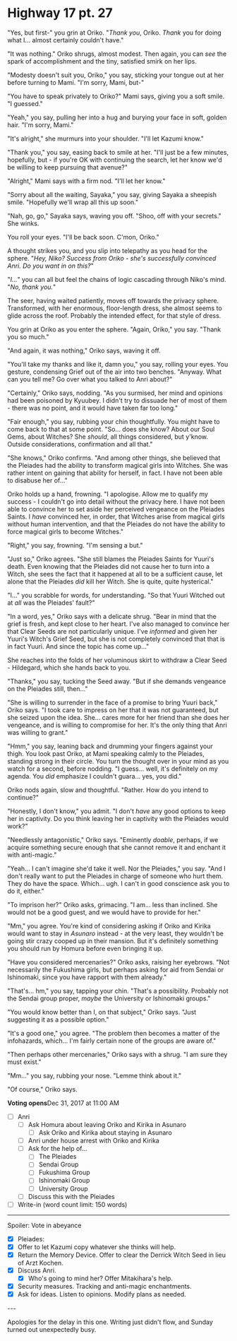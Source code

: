 # Highway 17 pt. 27

"Yes, but first-" you grin at Oriko. "*Thank you*, Oriko. *Thank* you for doing what I... almost certainly couldn't have."

"It was nothing." Oriko shrugs, almost modest. Then again, you can *see* the spark of accomplishment and the tiny, satisfied smirk on her lips.

"Modesty doesn't suit you, Oriko," you say, sticking your tongue out at her before turning to Mami. "I'm sorry, Mami, but-"

"You have to speak privately to Oriko?" Mami says, giving you a soft smile. "I guessed."

"Yeah," you say, pulling her into a hug and burying your face in soft, golden hair. "I'm sorry, Mami."

"It's alright," she murmurs into your shoulder. "I'll let Kazumi know."

"Thank you," you say, easing back to smile at her. "I'll just be a few minutes, hopefully, but - if you're OK with continuing the search, let her know we'd be willing to keep pursuing that avenue?"

"Alright," Mami says with a firm nod. "I'll let her know."

"Sorry about all the waiting, Sayaka," you say, giving Sayaka a sheepish smile. "Hopefully we'll wrap all this up soon."

"Nah, go, go," Sayaka says, waving you off. "Shoo, off with your secrets." She winks.

You roll your eyes. "I'll be back soon. C'mon, Oriko."

A thought strikes you, and you slip into telepathy as you head for the sphere. "*Hey, Niko? Success from Oriko - she's successfully convinced Anri. Do you want in on this?*"

"*I...*" you can all but feel the chains of logic cascading through Niko's mind. "*No, thank you.*"

The seer, having waited patiently, moves off towards the privacy sphere. Transformed, with her enormous, floor-length dress, she almost seems to glide across the roof. Probably the intended effect, for that style of dress.

You grin at Oriko as you enter the sphere. "Again, Oriko," you say. "Thank you so much."

"And again, it was nothing," Oriko says, waving it off.

"You'll take my thanks and like it, damn you," you say, rolling your eyes. You gesture, condensing Grief out of the air into two benches. "Anyway. What can you tell me? Go over what you talked to Anri about?"

"Certainly," Oriko says, nodding. "As you surmised, her mind and opinions had been poisoned by Kyuubey. I didn't try to dissuade her of most of them - there was no point, and it would have taken far too long."

"Fair enough," you say, rubbing your chin thoughtfully. You might have to come back to that at some point. "So... does she know? About our Soul Gems, about Witches? She *should*, all things considered, but y'know. Outside considerations, confirmation and all that."

"She knows," Oriko confirms. "And among other things, she believed that the Pleiades had the ability to transform magical girls into Witches. She was rather intent on gaining that ability for herself, in fact. I have not been able to disabuse her of..."

Oriko holds up a hand, frowning. "I apologise. Allow me to qualify my success - I couldn't go into detail without the privacy here. I have not been able to convince her to set aside her perceived vengeance on the Pleiades Saints. I *have* convinced her, in order, that Witches arise from magical girls without human intervention, and that the Pleiades do not have the ability to force magical girls to become Witches."

"Right," you say, frowning. "I'm sensing a but."

"Just so," Oriko agrees. "She still blames the Pleiades Saints for Yuuri's death. Even knowing that the Pleiades did not cause her to turn into a Witch, she sees the fact that it happened at all to be a sufficient cause, let alone that the Pleiades *did* kill her Witch. She is quite, quite hysterical."

"I..." you scrabble for words, for understanding. "So that Yuuri Witched out at *all* was the Pleiades' fault?"

"In a word, yes," Oriko says with a delicate shrug. "Bear in mind that the grief is fresh, and kept close to her heart. I've also managed to convince her that Clear Seeds are not particularly unique. I've *informed* and given her Yuuri's Witch's Grief Seed, but she is not completely convinced that that is in fact Yuuri. And since the topic has come up..."

She reaches into the folds of her voluminous skirt to withdraw a Clear Seed - Hildegard, which she hands back to you.

"Thanks," you say, tucking the Seed away. "But if she demands vengeance on the Pleiades still, then..."

"She is willing to surrender in the face of a promise to bring Yuuri back," Oriko says. "I took care to impress on her that it was not guaranteed, but she seized upon the idea. She... cares more for her friend than she does her vengeance, and is willing to compromise for her. It's the only thing that Anri was willing to grant."

"Hmm," you say, leaning back and drumming your fingers against your thigh. You look past Oriko, at Mami speaking calmly to the Pleiades, standing strong in their circle. You turn the thought over in your mind as you watch for a second, before nodding. "I guess... well, it's definitely on my agenda. You *did* emphasize I couldn't guara... yes, you did."

Oriko nods again, slow and thoughtful. "Rather. How do you intend to continue?"

"Honestly, I don't know," you admit. "I don't *have* any good options to keep her in captivity. Do you think leaving her in captivity with the Pleiades would work?"

"Needlessly antagonistic," Oriko says. "Eminently *doable*, perhaps, if we acquire something secure enough that she cannot remove it and enchant it with anti-magic."

"Yeah... I can't imagine she'd take it well. Nor the Pleiades," you say. "And I don't really want to put the Pleiades in charge of someone who hurt them. They do have the space. Which... ugh. I can't in good conscience ask you to do it, either."

"To imprison her?" Oriko asks, grimacing. "I am... less than inclined. She would not be a good guest, and we would have to provide for her."

"Mm," you agree. You're kind of considering asking if Oriko and Kirika would want to stay in *Asunaro* instead - at the very least, they wouldn't be going stir crazy cooped up in their mansion. But it's definitely something you should run by Homura before even bringing it up.

"Have you considered mercenaries?" Oriko asks, raising her eyebrows. "Not necessarily the Fukushima girls, but perhaps asking for aid from Sendai or Ishinomaki, since you have rapport with them already."

"That's... hm," you say, tapping your chin. "That's a possibility. Probably not the Sendai group proper, *maybe* the University or Ishinomaki groups."

"You would know better than I, on that subject," Oriko says. "Just suggesting it as a possible option."

"It's a good one," you agree. "The problem then becomes a matter of the infohazards, which... I'm fairly certain none of the groups are aware of."

"Then perhaps other mercenaries," Oriko says with a shrug. "I am sure they must exist."

"Mm..." you say, rubbing your nose. "Lemme think about it."

"Of course," Oriko says.

**Voting opens**Dec 31, 2017 at 11:00 AM

- [ ] Anri
  - [ ] Ask Homura about leaving Oriko and Kirika in Asunaro
    - [ ] Ask Oriko and Kirika about staying in Asunaro
  - [ ] Anri under house arrest with Oriko and Kirika
  - [ ] Ask for the help of...
    - [ ] The Pleiades
    - [ ] Sendai Group
    - [ ] Fukushima Group
    - [ ] Ishinomaki Group
    - [ ] University Group
  - [ ] Discuss this with the Pleiades
- [ ] Write-in (word count limit: 150 words)

---

Spoiler: Vote in abeyance

- [x] Pleiades:
- [x] Offer to let Kazumi copy whatever she thinks will help.
- [x] Return the Memory Device. Offer to clear the Derrick Witch Seed in lieu of Arzt Kochen.
- [x] Discuss Anri.
  - [x] Who's going to mind her? Offer Mitakihara's help.
- [x] Security measures. Tracking and anti-magic enchantments.
- [x] Ask for ideas. Listen to opinions. Modify plans as needed.

---​

Apologies for the delay in this one. Writing just didn't flow, and Sunday turned out unexpectedly busy.

